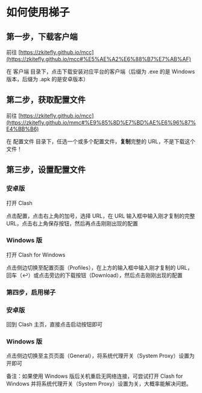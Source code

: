 # 如何使用梯子

## 第一步，下载客户端

前往 [https://zkitefly.github.io/mcc](https://zkitefly.github.io/mcc#%E5%AE%A2%E6%88%B7%E7%AB%AF)

在 客户端 目录下，点击下载安装对应平台的客户端（后缀为 .exe 的是 Windows 版本，后缀为 .apk 的是安卓版本）

## 第二步，获取配置文件

前往 [https://zkitefly.github.io/mcc](https://zkitefly.github.io/mmc#%E9%85%8D%E7%BD%AE%E6%96%87%E4%BB%B6)

在 配置文件 目录下，任选一个或多个配置文件，**复制**完整的 URL，不是下载这个文件！

## 第三步，设置配置文件

### 安卓版

打开 Clash

点击配置，点击右上角的加号，选择 URL，在 URL 输入框中输入刚才复制的完整 URL，点击右上角保存按钮，然后再点击刚刚出现的配置

### Windows 版

打开 Clash for Windows

点击侧边切换至配置页面（Profiles），在上方的输入框中输入刚才复制的 URL，回车（↩︎）或点击旁边的下载按钮（Download），然后点击刚刚出现的配置

### 第四步，启用梯子

### 安卓版

回到 Clash 主页，直接点击启动按钮即可

### Windows 版

点击侧边切换至主页页面（General），将系统代理开关（System Proxy）设置为开即可

备注：如果使用 Windows 版后关机重启无网络连接，可尝试打开 Clash for Windows 并将系统代理开关（System Proxy）设置为关，大概率能解决问题。
